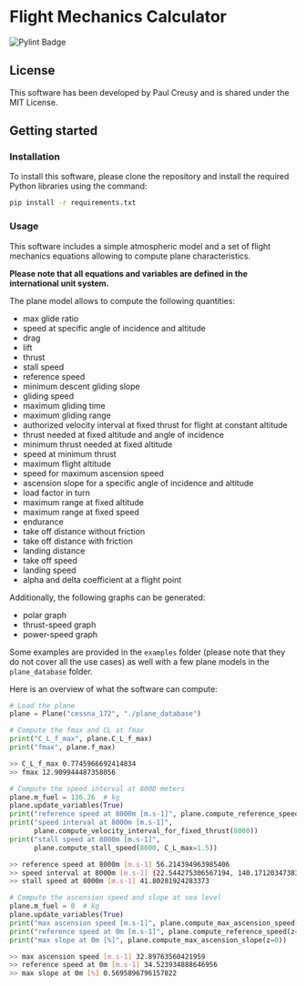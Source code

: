 # Flight Mechanics Calculator

![Pylint Badge](https://github.com/PaulCreusy/flight-mech/actions/workflows/pylint.yml/badge.svg)

## License

This software has been developed by Paul Creusy and is shared under the MIT License.

## Getting started

### Installation

To install this software, please clone the repository and install the required Python libraries using the command:

```bash
pip install -r requirements.txt
```

### Usage

This software includes a simple atmospheric model and a set of flight mechanics equations allowing to compute plane characteristics.

**Please note that all equations and variables are defined in the international unit system.**

The plane model allows to compute the following quantities:
- max glide ratio
- speed at specific angle of incidence and altitude
- drag
- lift
- thrust
- stall speed
- reference speed
- minimum descent gliding slope
- gliding speed
- maximum gliding time
- maximum gliding range
- authorized velocity interval at fixed thrust for flight at constant altitude
- thrust needed at fixed altitude and angle of incidence
- minimum thrust needed at fixed altitude
- speed at minimum thrust
- maximum flight altitude
- speed for maximum ascension speed
- ascension slope for a specific angle of incidence and altitude
- load factor in turn
- maximum range at fixed altitude
- maximum range at fixed speed
- endurance
- take off distance without friction
- take off distance with friction
- landing distance
- take off speed
- landing speed
- alpha and delta coefficient at a flight point

Additionally, the following graphs can be generated:
- polar graph
- thrust-speed graph
- power-speed graph

Some examples are provided in the `examples` folder (please note that they do not cover all the use cases) as well with a few plane models in the `plane_database` folder. 

Here is an overview of what the software can compute:

```python
# Load the plane
plane = Plane("cessna_172", "./plane_database")

# Compute the fmax and CL at fmax
print("C_L_f_max", plane.C_L_f_max)
print("fmax", plane.f_max)
```

```bash
>> C_L_f_max 0.7745966692414834
>> fmax 12.909944487358056
```

```python
# Compute the speed interval at 8000 meters
plane.m_fuel = 136.26  # kg
plane.update_variables(True)
print("reference speed at 8000m [m.s-1]", plane.compute_reference_speed(8000))
print("speed interval at 8000m [m.s-1]",
      plane.compute_velocity_interval_for_fixed_thrust(8000))
print("stall speed at 8000m [m.s-1]",
      plane.compute_stall_speed(8000, C_L_max=1.5))
```

```bash
>> reference speed at 8000m [m.s-1] 56.214394963985406
>> speed interval at 8000m [m.s-1] (22.544275306567194, 140.17120347383343)
>> stall speed at 8000m [m.s-1] 41.80281924283373
```

```python
# Compute the ascension speed and slope at sea level
plane.m_fuel = 0  # kg
plane.update_variables(True)
print("max ascension speed [m.s-1]", plane.compute_max_ascension_speed(z=0))
print("reference speed at 0m [m.s-1]", plane.compute_reference_speed(z=0))
print("max slope at 0m [%]", plane.compute_max_ascension_slope(z=0))
```

```bash
>> max ascension speed [m.s-1] 32.89763560421959
>> reference speed at 0m [m.s-1] 34.523934888646956
>> max slope at 0m [%] 0.5695896796157822
```